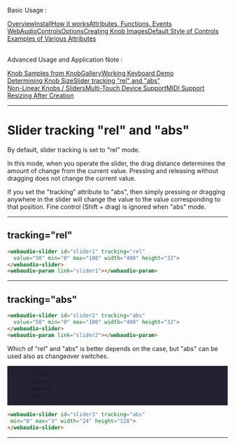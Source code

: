 <link rel="stylesheet" href="./docstyle.css">

<script>
  WebAudioControlsOptions={

  };
</script>

<script src="./webaudio-controls.js"></script>

Basic Usage :
<div style="display:flex;width:100%;flex-wrap:wrap">
<div class="item"><a href="./index.html">Overview</a></div>
<div class="item"><a href="./install.html">Install</a></div>
<div class="item"><a href="./components.html">How it works</a></div>
<div class="item"><a href="./specs.html">Attributes, Functions, Events</a></div>
<div class="item"><a href="./options.html">WebAudioControlsOptions</a></div>
<div class="item"><a href="./knobimage.html">Creating Knob Images</a></div>
<div class="item"><a href="./defstyle.html">Default Style of Controls</a></div>
<div class="item"><a href="./example.html">Examples of Various Attributes</a></div>
</div>
<br/>

Advanced Usage and Application Note :
<div style="display:flex;width:100%;flex-wrap:wrap">
<div class="item"><a href="./knobsamples.html">Knob Samples from KnobGallery</a></div>
<div class="item"><a href="./keyboard.html">Working Keyboard Demo</a></div>
<div class="item"><a href="./knobsize.html">Determining Knob Size</a></div>
<div class="item cur"><a href="./tracking.html">Slider tracking "rel" and "abs"</a></div>
<div class="item"><a href="./nonlinear.html">Non-Linear Knobs / Sliders</a></div>
<div class="item"><a href="./multifader.html">Multi-Touch Device Support</a></div>
<div class="item"><a href="./midisupport.html">MIDI Support</a></div>
<div class="item"><a href="./resizetest.html">Resizing After Creation</a></div>
</div>

---

# Slider tracking "rel" and "abs"

By default, slider tracking is set to "rel" mode.  

In this mode, when you operate the slider, the drag distance determines the amount of change from the current value.
Pressing and releasing without dragging does not change the current value.  

If you set the "tracking" attribute to "abs",
then simply pressing or dragging anywhere in the slider will change the value to the value corresponding to that position. 
Fine control (Shift + drag) is ignored when "abs" mode.  

---
## tracking="rel"  

<webaudio-slider id="slider1" tracking="rel"
  value="50" min="0" max="100" width="400" height="32">
</webaudio-slider>
<webaudio-param link="slider1"></webaudio-param>

```html
<webaudio-slider id="slider1" tracking="rel"
  value="50" min="0" max="100" width="400" height="32">
</webaudio-slider>
<webaudio-param link="slider1"></webaudio-param>
```

---

## tracking="abs"  

<webaudio-slider id="slider2" tracking="abs"
  value="50" min="0" max="100" width="400" height="32">
</webaudio-slider>
<webaudio-param link="slider2"></webaudio-param>

```html
<webaudio-slider id="slider2" tracking="abs"
  value="50" min="0" max="100" width="400" height="32">
</webaudio-slider>
<webaudio-param link="slider2"></webaudio-param>
```

Which of "rel" and "abs" is better depends on the case, but "abs" can be used also as changeover switches.  
<table style="font-size:11px;background:#223;padding:8px">
  <tr>
  <td rowspan="4" style="width:30px"><webaudio-slider id="slider3" tracking="abs" min="0" max="3" width="24" height="128"></webaudio-slider></td>
  <td>Triangle</td></tr>
  <tr><td>Square</td></tr>
  <tr><td>Sawtooth</td></tr>
  <tr><td>Sine</td></tr>
</table>


```html
<webaudio-slider id="slider3" tracking="abs"
 min="0" max="3" width="24" height="128">
</webaudio-slider>
```

---


